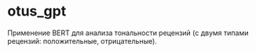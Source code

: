 # otus_gpt

Применение BERT для анализа тональности рецензий (с двумя типами рецензий: положительные, отрицательные).
